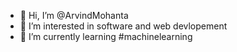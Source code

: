 - 👋 Hi, I’m @ArvindMohanta
- 👀 I’m interested in software and web devlopement 
- 🌱 I’m currently learning #machinelearning

